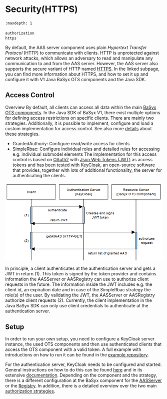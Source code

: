 # Security(HTTPS)

```{toctree}
:maxdepth: 1

authorization
https
``` 

By default, the AAS server component uses plain *Hypertext Transfer Protocol* (HTTP) to communicate with clients. HTTP is unprotected against network attacks, which allows an adversary to read and manipulate any communication to and from the AAS server. However, the AAS server also supports the secure variant of HTTP named [HTTPS](./https.md). In the linked subpage, you can find more information about HTTPS, and how to set it up and configure it with V1 Java BaSyx OTS components and the Java SDK.

## Access Control
Overview By default, all clients can access all data within the main [BaSyx OTS components](../index.md). In the Java SDK of BaSyx V1, there exist multiple options for defining access restrictions on specific clients. There are mainly two strategies. Additionally, it is possible to implement, configure and load a custom implementation for access control. See also more [details](../security/authorization.md) about these strategies.

* GrantedAuthoriy: Configure read/write access for clients
* SimpleRbac: Configure individual roles and detailed rules for accessing e.g. individual submodel elements
The implementation for this access control is based on [OAuth2](https://oauth.net/2/) with [Json Web Tokens (JWT)](https://jwt.io/introduction) as access tokens and has been tested with [KeyCloak](https://www.keycloak.org), an open-source software that provides, together with lots of additional functionality, the server for authenticating the clients.

![Overview over Access Control Setup with default BaSyx V1 Java SDK implementation](./images/BaSyx.Security.Overview.png)

In principle, a client authenticates at the authentication server and gets a JWT in return (1). This token is signed by the token provider and contains information the AASServer or AASRegistry can use to authorize client requests in the future. The information inside the JWT includes e.g. the client id, an expiration date and in case of the SimpleRbac strategy the role(s) of the user. By validating the JWT, the AASServer or AASRegistry authorize client requests (2). Currently, the client implementation in the Java BaSyx SDK can only use client credentials to authenticate at the authentication server.

## Setup
In order to run your own setup, you need to configure a KeyCloak server instance, the used OTS components and then use authenticated clients that access the OTS component with a valid token. A full example with introductions on how to run it can be found in the [example repository](https://github.com/eclipse-basyx/basyx-java-examples/tree/main/basyx.examples/src/main/java/org/eclipse/basyx/examples/scenarios/authorization/combined).

For the authentication server, KeyCloak needs to be configured and started. General instructions on how to do this can be found [here](../../../scenarios/authorization.md) and in its extensive [documentation](https://www.keycloak.org/docs/latest/server_admin/#configuring-authentication_server_administration_guide). Depending on the component and the strategy, there is a different configuration at the BaSyx component for the [AASServer](../aas-server/features/authorization.md) or the [Registry](../registry/features/authorization.md). In addition, there is a detailed overview over the two main [authorization strategies](../security/authorization.md).

